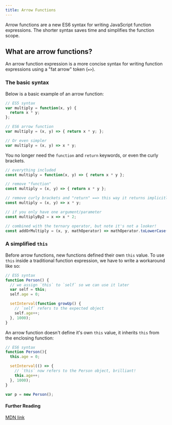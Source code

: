 ```yaml
---
title: Arrow Functions
---
```


Arrow functions are a new ES6 syntax for writing JavaScript function expressions. The shorter syntax saves time and simplifies the function scope.

## What are arrow functions?

An arrow function expression is a more concise syntax for writing function expressions using a "fat arrow" token (`=>`).

### The basic syntax

Below is a basic example of an arrow function:

```javascript
// ES5 syntax
var multiply = function(x, y) {
  return x * y;
};

// ES6 arrow function
var multiply = (x, y) => { return x * y; };

// Or even simpler
var multiply = (x, y) => x * y;    
```

You no longer need the `function` and `return` keywords, or even the curly brackets.

```javascript
// everything included
const multiply = function(x, y) => { return x * y };

// remove "function" 
const multiply = (x, y) => { return x * y };

// remove curly brackets and "return" ==> this way it returns implicitly
const multiply = (x, y) => x * y;

// if you only have one argument/parameter 
const multiplyBy2 = x => x * 2;

// combined with the ternary operator, but note it's not a looker! 
const addOrMultiply = (x, y, mathOperator) => mathOperator.toLowerCase() === 'add' ? x + y : x * y;
```

### A simplified `this`

Before arrow functions, new functions defined their own `this` value. To use `this` inside a traditional function expression, we have to write a workaround like so:

```javascript
// ES5 syntax
function Person() {
  // we assign `this` to `self` so we can use it later
  var self = this;
  self.age = 0;

  setInterval(function growUp() {
    // `self` refers to the expected object
    self.age++;
  }, 1000);
}
```

An arrow function doesn't define it's own `this` value, it inherits `this` from the enclosing function:

```javascript
// ES6 syntax
function Person(){
  this.age = 0;

  setInterval(() => {
    // `this` now refers to the Person object, brilliant!
    this.age++;
  }, 1000);
}

var p = new Person();
```

#### Further Reading

<a href='https://developer.mozilla.org/en-US/docs/Web/JavaScript/Reference/Functions/Arrow_functions' target='_blank' rel='nofollow'>MDN link</a>
